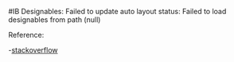 #IB Designables: Failed to update auto layout status: Failed to load designables from path (null)

Reference:

-[stackoverflow](http://stackoverflow.com/questions/28204108/ib-designables-failed-to-update-auto-layout-status-failed-to-load-designables)
